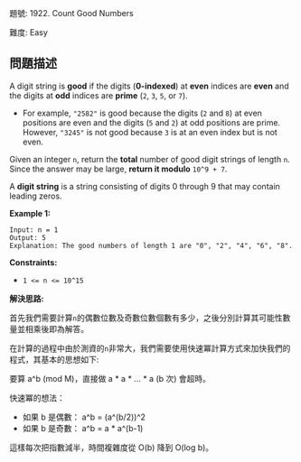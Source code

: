 題號: 1922. Count Good Numbers

難度: Easy

## 問題描述
A digit string is **good** if the digits (**0-indexed**) at **even** indices are **even** and the digits at **odd** indices are **prime** (`2`, `3`, `5`, or `7`).

- For example, `"2582"` is good because the digits (`2` and `8`) at even positions are even and the digits (`5` and `2`) at odd positions are prime. However, `"3245"` is not good because `3` is at an even index but is not even.

Given an integer `n`, return the **total** number of good digit strings of length `n`. Since the answer may be large, **return it modulo** `10^9 + 7`.

A **digit string** is a string consisting of digits 0 through 9 that may contain leading zeros.

**Example 1:**
```
Input: n = 1
Output: 5
Explanation: The good numbers of length 1 are "0", "2", "4", "6", "8".
```

**Constraints:**

- `1 <= n <= 10^15`

**解決思路:**

首先我們需要計算`n`的偶數位數及奇數位數個數有多少，之後分別計算其可能性數量並相乘後即為解答。

在計算的過程中由於測資的`n`非常大，我們需要使用快速冪計算方式來加快我們的程式，其基本的思想如下:

要算 a^b (mod M)，直接做 a * a * ... * a (b 次) 會超時。

快速冪的想法：

- 如果 b 是偶數：
  a^b = (a^(b/2))^2
- 如果 b 是奇數：
  a^b = a * a^(b-1)

這樣每次把指數減半，時間複雜度從 O(b) 降到 O(log b)。

